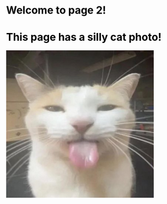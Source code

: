 <html>
  <head>
    <style>
    body {
      color: black;
    }
  </style>
  </head>
  <body>
    <h1>Welcome to page 2!</h1>
    <h1>This page has a silly cat photo!</h1>
  </body>
</html>

![Photo](goober.jpg "Silly Guy")
